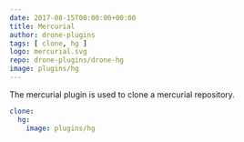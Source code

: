 ```yaml
---
date: 2017-08-15T00:00:00+00:00
title: Mercurial
author: drone-plugins
tags: [ clone, hg ]
logo: mercurial.svg
repo: drone-plugins/drone-hg
image: plugins/hg
---
```


The mercurial plugin is used to clone a mercurial repository.

```yaml
clone:
  hg:
    image: plugins/hg
```
